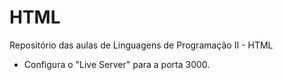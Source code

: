 # HTML
Repositório das aulas de Linguagens de Programação II - HTML

- Configura o "Live Server" para a porta 3000.